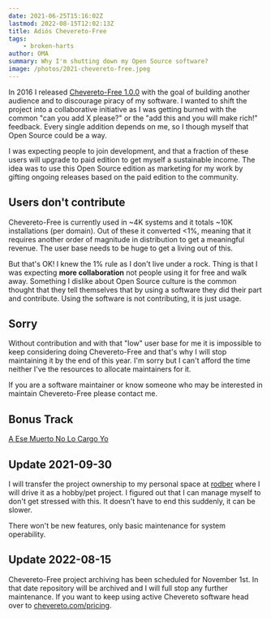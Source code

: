```yaml
---
date: 2021-06-25T15:16:02Z
lastmod: 2022-08-15T12:02:13Z
title: Adiós Chevereto-Free
tags:
    - broken-harts
author: OMA
summary: Why I'm shutting down my Open Source software?
image: /photos/2021-chevereto-free.jpeg
---
```


In 2016 I released [Chevereto-Free 1.0.0](https://github.com/rodber/chevereto-free/releases/tag/1.0.0) with the goal of building another audience and to discourage piracy of my software. I wanted to shift the project into a collaborative initiative as I was getting burned with the common "can you add X please?" or the "add this and you will make rich!" feedback. Every single addition depends on me, so I though myself that Open Source could be a way.

I was expecting people to join development, and that a fraction of these users will upgrade to paid edition to get myself a sustainable income. The idea was to use this Open Source edition as marketing for my work by gifting ongoing releases based on the paid edition to the community.

## Users don't contribute

Chevereto-Free is currently used in ~4K systems and it totals ~10K installations (per domain). Out of these it converted <1%, meaning that it requires another order of magnitude in distribution to get a meaningful revenue. The user base needs to be huge to get a living out of this.

But that's OK! I knew the 1% rule as I don't live under a rock. Thing is that I was expecting **more collaboration** not people using it for free and walk away. Something I dislike about Open Source culture is the common thought that they tell themselves that by using a software they did their part and contribute. Using the software is not contributing, it is just usage.

## Sorry

Without contribution and with that "low" user base for me it is impossible to keep considering doing Chevereto-Free and that's why I will stop maintaining it by the end of this year. I'm sorry but I can't afford the time neither I've the resources to allocate maintainers for it.

If you are a software maintainer or know someone who may be interested in maintain Chevereto-Free please contact me.

## Bonus Track

[A Ese Muerto No Lo Cargo Yo](https://open.spotify.com/track/6kwNZO2cZ8zOcni06l9e0m?si=9ad74ab93bd44e4f)

## Update 2021-09-30

I will transfer the project ownership to my personal space at [rodber](https://github.com/rodber) where I will drive it as a hobby/pet project. I figured out that I can manage myself to don't get stressed with this. It doesn't have to end this suddenly, it can be slower.

There won't be new features, only basic maintenance for system operability.

## Update 2022-08-15

Chevereto-Free project archiving has been scheduled for November 1st. In that date repository will be archived and I will full stop any further maintenance. If you want to keep using active Chevereto software head over to [chevereto.com/pricing](https://chevereto.com/pricing).
